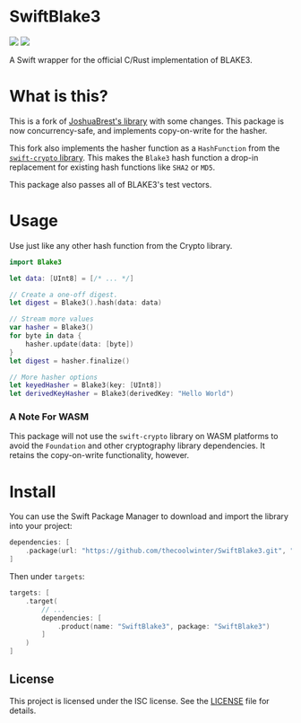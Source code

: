 # SwiftBlake3

[![](https://img.shields.io/endpoint?url=https%3A%2F%2Fswiftpackageindex.com%2Fapi%2Fpackages%2Fthecoolwinter%2FSwiftBlake3%2Fbadge%3Ftype%3Dswift-versions)](https://swiftpackageindex.com/JoshuaBrest/blake3-swift)
[![](https://img.shields.io/endpoint?url=https%3A%2F%2Fswiftpackageindex.com%2Fapi%2Fpackages%2Fthecoolwinter%2FSwiftBlake3%2Fbadge%3Ftype%3Dplatforms)](https://swiftpackageindex.com/JoshuaBrest/blake3-swift)

A Swift wrapper for the official C/Rust implementation of BLAKE3.

# What is this?

This is a fork of [JoshuaBrest's library](https://github.com/JoshuaBrest/blake3-swift) with some changes. This package is now concurrency-safe, and implements copy-on-write for the hasher. 

This fork also implements the hasher function as a `HashFunction` from the [`swift-crypto` library](https://github.com/apple/swift-crypto). This makes the `Blake3` hash function a drop-in replacement for existing hash functions like `SHA2` or `MD5`.

This package also passes all of BLAKE3's test vectors.

# Usage

Use just like any other hash function from the Crypto library.

```swift
import Blake3

let data: [UInt8] = [/* ... */]

// Create a one-off digest.
let digest = Blake3().hash(data: data)

// Stream more values
var hasher = Blake3()
for byte in data {
    hasher.update(data: [byte])
}
let digest = hasher.finalize()

// More hasher options
let keyedHasher = Blake3(key: [UInt8])
let derivedKeyHasher = Blake3(derivedKey: "Hello World")
```

### A Note For WASM

This package will not use the `swift-crypto` library on WASM platforms to avoid the `Foundation` and other cryptography library dependencies. It retains the copy-on-write functionality, however.

# Install

You can use the Swift Package Manager to download and import the library into your project:

```swift
dependencies: [
	.package(url: "https://github.com/thecoolwinter/SwiftBlake3.git", "0.0.0"..<"1.0.0"),
]
```

Then under `targets`:

```swift
targets: [
    .target(
        // ...
        dependencies: [
            .product(name: "SwiftBlake3", package: "SwiftBlake3")
        ]
    )
]
```



## License

This project is licensed under the ISC license. See the [LICENSE](LICENSE) file for details.

